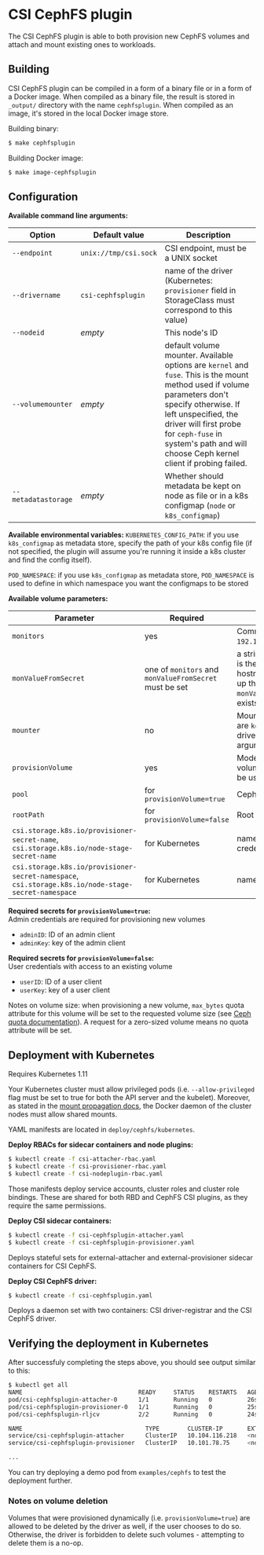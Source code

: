 # CSI CephFS plugin

The CSI CephFS plugin is able to both provision new CephFS volumes and attach and mount existing ones to workloads.

## Building

CSI CephFS plugin can be compiled in a form of a binary file or in a form of a Docker image. When compiled as a binary file, the result is stored in `_output/` directory with the name `cephfsplugin`. When compiled as an image, it's stored in the local Docker image store.

Building binary:
```bash
$ make cephfsplugin
```

Building Docker image:
```bash
$ make image-cephfsplugin
```

## Configuration

**Available command line arguments:**

Option | Default value | Description
------ | ------------- | -----------
`--endpoint` | `unix://tmp/csi.sock` | CSI endpoint, must be a UNIX socket
`--drivername` | `csi-cephfsplugin` | name of the driver (Kubernetes: `provisioner` field in StorageClass must correspond to this value)
`--nodeid` | _empty_ | This node's ID
`--volumemounter` | _empty_ | default volume mounter. Available options are `kernel` and `fuse`. This is the mount method used if volume parameters don't specify otherwise. If left unspecified, the driver will first probe for `ceph-fuse` in system's path and will choose Ceph kernel client if probing failed.
`--metadatastorage` | _empty_ | Whether should metadata be kept on node as file or in a k8s configmap (`node` or `k8s_configmap`)

**Available environmental variables:**
`KUBERNETES_CONFIG_PATH`: if you use `k8s_configmap` as metadata store, specify the path of your k8s config file (if not specified, the plugin will assume you're running it inside a k8s cluster and find the config itself).

`POD_NAMESPACE`: if you use `k8s_configmap` as metadata store, `POD_NAMESPACE` is used to define in which namespace you want the configmaps to be stored

**Available volume parameters:**

Parameter | Required | Description
--------- | -------- | -----------
`monitors` | yes | Comma separated list of Ceph monitors (e.g. `192.168.100.1:6789,192.168.100.2:6789,192.168.100.3:6789`)
`monValueFromSecret` | one of `monitors` and `monValueFromSecret` must be set | a string pointing the key in the credential secret, whose value is the mon. This is used for the case when the monitors' IP or hostnames are changed, the secret can be updated to pick up the new monitors. If both `monitors` and `monValueFromSecret` are set and the monitors set in the secret exists, `monValueFromSecret` takes precedence. 
`mounter` | no | Mount method to be used for this volume. Available options are `kernel` for Ceph kernel client and `fuse` for Ceph FUSE driver. Defaults to "default mounter", see command line arguments.
`provisionVolume` | yes | Mode of operation. BOOL value. If `true`, a new CephFS volume will be provisioned. If `false`, an existing volume will be used.
`pool` | for `provisionVolume=true` | Ceph pool into which the volume shall be created
`rootPath` | for `provisionVolume=false` | Root path of an existing CephFS volume
`csi.storage.k8s.io/provisioner-secret-name`, `csi.storage.k8s.io/node-stage-secret-name` | for Kubernetes | name of the Kubernetes Secret object containing Ceph client credentials. Both parameters should have the same value
`csi.storage.k8s.io/provisioner-secret-namespace`, `csi.storage.k8s.io/node-stage-secret-namespace` | for Kubernetes | namespaces of the above Secret objects

**Required secrets for `provisionVolume=true`:**  
Admin credentials are required for provisioning new volumes
* `adminID`: ID of an admin client
* `adminKey`: key of the admin client

**Required secrets for `provisionVolume=false`:**  
User credentials with access to an existing volume
* `userID`: ID of a user client
* `userKey`: key of a user client

Notes on volume size: when provisioning a new volume, `max_bytes` quota attribute for this volume will be set to the requested volume size (see [Ceph quota documentation](http://docs.ceph.com/docs/mimic/cephfs/quota/)). A request for a zero-sized volume means no quota attribute will be set.

## Deployment with Kubernetes

Requires Kubernetes 1.11

Your Kubernetes cluster must allow privileged pods (i.e. `--allow-privileged` flag must be set to true for both the API server and the kubelet). Moreover, as stated in the [mount propagation docs](https://kubernetes.io/docs/concepts/storage/volumes/#mount-propagation), the Docker daemon of the cluster nodes must allow shared mounts.

YAML manifests are located in `deploy/cephfs/kubernetes`.

**Deploy RBACs for sidecar containers and node plugins:**

```bash
$ kubectl create -f csi-attacher-rbac.yaml
$ kubectl create -f csi-provisioner-rbac.yaml
$ kubectl create -f csi-nodeplugin-rbac.yaml
```

Those manifests deploy service accounts, cluster roles and cluster role bindings. These are shared for both RBD and CephFS CSI plugins, as they require the same permissions.

**Deploy CSI sidecar containers:**

```bash
$ kubectl create -f csi-cephfsplugin-attacher.yaml
$ kubectl create -f csi-cephfsplugin-provisioner.yaml
```

Deploys stateful sets for external-attacher and external-provisioner sidecar containers for CSI CephFS.

**Deploy CSI CephFS driver:**

```bash
$ kubectl create -f csi-cephfsplugin.yaml
```

Deploys a daemon set with two containers: CSI driver-registrar and the CSI CephFS driver.

## Verifying the deployment in Kubernetes

After successfuly completing the steps above, you should see output similar to this:
```bash
$ kubectl get all
NAME                                 READY     STATUS    RESTARTS   AGE
pod/csi-cephfsplugin-attacher-0      1/1       Running   0          26s
pod/csi-cephfsplugin-provisioner-0   1/1       Running   0          25s
pod/csi-cephfsplugin-rljcv           2/2       Running   0          24s

NAME                                   TYPE        CLUSTER-IP       EXTERNAL-IP   PORT(S)     AGE
service/csi-cephfsplugin-attacher      ClusterIP   10.104.116.218   <none>        12345/TCP   27s
service/csi-cephfsplugin-provisioner   ClusterIP   10.101.78.75     <none>        12345/TCP   26s

...
```

You can try deploying a demo pod from `examples/cephfs` to test the deployment further.

### Notes on volume deletion

Volumes that were provisioned dynamically (i.e. `provisionVolume=true`) are allowed to be deleted by the driver as well, if the user chooses to do so. Otherwise, the driver is forbidden to delete such volumes - attempting to delete them is a no-op.

